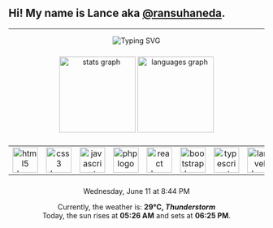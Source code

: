## Hi! My name is Lance aka <a href="https://linktr.ee/ransuhaneda" target="_blank">@ransuhaneda</a>.

---

<div align="center">
  <img src="https://readme-typing-svg.herokuapp.com?font=Fira+Code&weight=900&duration=4000&pause=500&color=EBB01C&center=true&vCenter=true&random=true&width=435&lines=%7C+Graphic+Designer+%7C;Sometimes+i+draw.;%7C+Full-Stack+Developer+%7C;%7C+Digital+Artist+%7C" alt="Typing SVG" />
</div>

###

<div align="center">
  <img src="https://readme-stats-clone-ransu-hanedas-projects.vercel.app/api?username=ransuhaneda&hide_title=false&hide_rank=false&show_icons=true&include_all_commits=true&count_private=true&disable_animations=false&theme=gruvbox&locale=en&hide_border=false" height="150" alt="stats graph"  />
  <img src="https://readme-stats-clone-ransu-hanedas-projects.vercel.app/api/top-langs?username=ransuhaneda&locale=en&hide_title=false&layout=compact&card_width=320&langs_count=8&theme=gruvbox&hide_border=false" height="150" alt="languages graph"  />
</div>

###

<table align="center">
  <tr>
    <td align="center">
      <a href="https://developer.mozilla.org/en-US/docs/Web/HTML" target="_blank">
        <img src="https://cdn.jsdelivr.net/gh/devicons/devicon/icons/html5/html5-original.svg" width="50" alt="html5 logo"  />
      </a>
    </td>
    <td align="center">
      <a href="https://developer.mozilla.org/en-US/docs/Web/CSS" target="_blank">
        <img src="https://cdn.jsdelivr.net/gh/devicons/devicon/icons/css3/css3-original.svg" width="50" alt="css3 logo"  />
      </a>
    </td>
    <td align="center">
      <a href="https://developer.mozilla.org/en-US/docs/Web/JavaScript" target="_blank"> 
        <img src="https://cdn.jsdelivr.net/gh/devicons/devicon/icons/javascript/javascript-original.svg" width="50" alt="javascript logo"  />
      </a>
    </td>
    <td align="center">
      <a href="https://www.php.net/" target="_blank">
        <img src="https://cdn.jsdelivr.net/gh/devicons/devicon/icons/php/php-original.svg" width="50" alt="php logo"  />
      </a>
    </td>
    <td align="center">
      <a href="https://react.dev/" target="_blank">
        <img src="https://cdn.jsdelivr.net/gh/devicons/devicon/icons/react/react-original.svg" width="50" alt="react logo"  />
      </a>
    </td>
    <td align="center">
      <a href="https://getbootstrap.com/docs/5.3/getting-started/introduction/" target="_blank"> 
        <img src="https://cdn.jsdelivr.net/gh/devicons/devicon@latest/icons/bootstrap/bootstrap-original.svg" width="50" alt="bootstrap logo"/>
      </a> 
    </td>
    <td align="center">
      <a href="https://www.typescriptlang.org/" target="_blank">
        <img src="https://cdn.jsdelivr.net/gh/devicons/devicon/icons/typescript/typescript-original.svg" width="50" alt="typescript logo"  />
      </a>
    </td>
    <td align="center">
      <a href="https://laravel.com/docs/12.x" target="_blank">
        <img src="https://cdn.jsdelivr.net/gh/devicons/devicon@latest/icons/laravel/laravel-original.svg" width="50" alt="laravel logo"/>
      </a>
    </td>
  </tr>
</table>

###

<div align="center">
    Wednesday, June 11 at 8:44 PM 
    <p>
        Currently, the weather is: <b> 29°C, <i>Thunderstorm</i></b>
        </br>
        Today, the sun rises at <b>05:26 AM</b> and sets at <b>06:25 PM</b>.
    </p>
</div>
